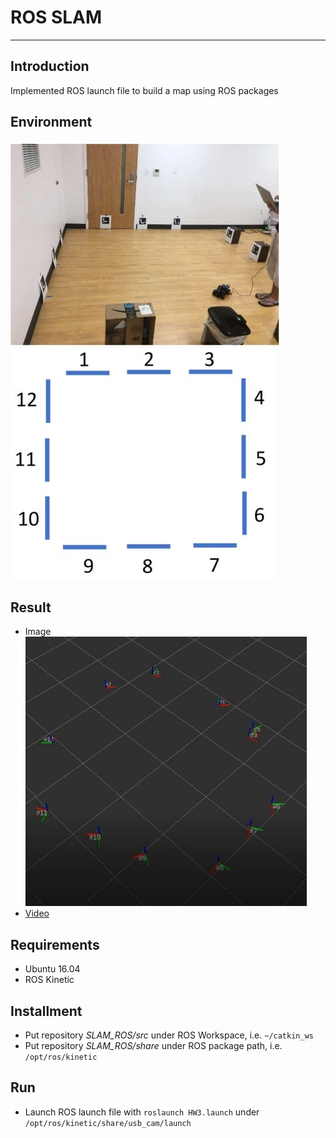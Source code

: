 # **ROS SLAM** #
- - -
## **Introduction** ##
Implemented ROS launch file to build a map using ROS packages

## **Environment** ##
![Alt text](img/Environment1.jpg)
![Alt text](img/Environment2.JPG)

## **Result** ##
* Image  
![Alt text](img/Result1.jpg)  
* [Video](https://youtu.be/bA_MkM1NLRY)

## **Requirements** ##
* Ubuntu 16.04
* ROS Kinetic

## **Installment** ##
* Put repository *SLAM_ROS/src* under ROS Workspace, i.e. ```~/catkin_ws```
* Put repository *SLAM_ROS/share* under ROS package path, i.e. ```/opt/ros/kinetic```

## **Run** ##
* Launch ROS launch file with ```roslaunch HW3.launch``` under ```/opt/ros/kinetic/share/usb_cam/launch```
